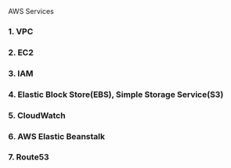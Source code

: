 AWS Services

### 1. VPC

### 2. EC2

### 3. IAM

### 4. Elastic Block Store(EBS), Simple Storage Service(S3)

### 5. CloudWatch

### 6. AWS Elastic Beanstalk

### 7. Route53
